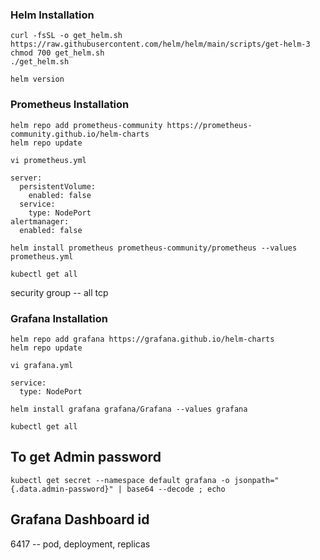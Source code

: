 ### Helm Installation ######
~~~
curl -fsSL -o get_helm.sh https://raw.githubusercontent.com/helm/helm/main/scripts/get-helm-3
chmod 700 get_helm.sh
./get_helm.sh
~~~
~~~
helm version
~~~

### Prometheus Installation #######
~~~
helm repo add prometheus-community https://prometheus-community.github.io/helm-charts
helm repo update
~~~
~~~
vi prometheus.yml
~~~
~~~
server:
  persistentVolume:
    enabled: false
  service:
    type: NodePort
alertmanager:
  enabled: false

~~~
~~~
helm install prometheus prometheus-community/prometheus --values prometheus.yml
~~~
~~~
kubectl get all
~~~
security group -- all tcp



### Grafana Installation #######
~~~
helm repo add grafana https://grafana.github.io/helm-charts
helm repo update
~~~
~~~
vi grafana.yml
~~~
~~~
service:
  type: NodePort

~~~
~~~
helm install grafana grafana/Grafana --values grafana
~~~
~~~
kubectl get all
~~~
## To get Admin password ##
~~~
kubectl get secret --namespace default grafana -o jsonpath="{.data.admin-password}" | base64 --decode ; echo
~~~

## Grafana Dashboard id ##

6417 -- pod, deployment, replicas


